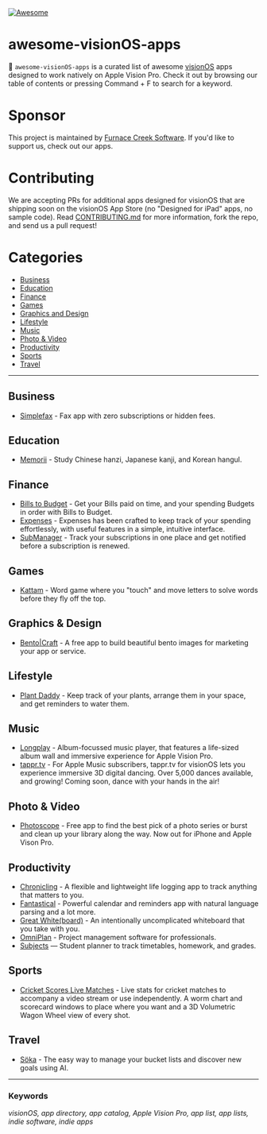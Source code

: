 <a href="https://awesome.re">
    <img src="https://awesome.re/badge.svg" alt="Awesome">
</a>

# awesome-visionOS-apps

🥽 `awesome-visionOS-apps` is a curated list of awesome [visionOS](https://developer.apple.com/visionos/) apps designed to work natively on Apple Vision Pro. Check it out by browsing our table of contents or pressing Command + F to search for a keyword.

# Sponsor

This project is maintained by [Furnace Creek Software](https://furnacecreek.org). If you'd like to support us, check out our apps.

# Contributing

We are accepting PRs for additional apps designed for visionOS that are shipping soon on the visionOS App Store (no "Designed for iPad" apps, no sample code). Read [CONTRIBUTING.md](https://github.com/furnacecreek/awesome-visionOS-apps/blob/master/CONTRIBUTING.md) for more information, fork the repo, and send us a pull request!

# Categories

- [Business](#business)
- [Education](#education)
- [Finance](#finance)
- [Games](#games)
- [Graphics and Design](#graphics--design)
- [Lifestyle](#lifestyle)
- [Music](#music)
- [Photo & Video](#photo--video)
- [Productivity](#productivity)
- [Sports](#sports)
- [Travel](#travel)

---

## Business

- [Simplefax](https://furnacecreek.org/simplefax/vision) - Fax app with zero subscriptions or hidden fees.

## Education

- [Memorii](https://www.studioamanga.com/memorii/) - Study Chinese hanzi, Japanese kanji, and Korean hangul.

## Finance

- [Bills to Budget](https://apps.apple.com/us/app/bills-to-budget/id1636872963) - Get your Bills paid on time, and your spending Budgets in order with Bills to Budget.
- [Expenses](https://getexpenses.app) - Expenses has been crafted to keep track of your spending effortlessly, with useful features in a simple, intuitive interface.
- [SubManager](https://getsubmanager.app/) - Track your subscriptions in one place and get notified before a subscription is renewed.

## Games

- [Kattam](https://apps.apple.com/us/app/kattam/id6476475799) - Word game where you "touch" and move letters to solve words before they fly off the top.

## Graphics & Design

- [Bento|Craft](https://thatvirtualboy.com/bentocraft) - A free app to build beautiful bento images for marketing your app or service.

## Lifestyle

- [Plant Daddy](https://plantdaddy.app) - Keep track of your plants, arrange them in your space, and get reminders to water them.

## Music

- [Longplay](https://longplay.rocks) - Album-focussed music player, that features a life-sized album wall and immersive experience for Apple Vision Pro.
- [tappr.tv](https://www.tappr.tv) - For Apple Music subscribers, tappr.tv for visionOS lets you experience immersive 3D digital dancing. Over 5,000 dances available, and growing! Coming soon, dance with your hands in the air!

## Photo & Video

- [Photoscope](https://leitmotif.dev/photoscope) - Free app to find the best pick of a photo series or burst and clean up your library along the way. Now out for iPhone and Apple Vison Pro.

## Productivity

- [Chronicling](https://chroniclingapp.com/2024/01/apple-vision-pro-launch-ready/) - A flexible and lightweight life logging app to track anything that matters to you.
- [Fantastical](https://flexibits.com/blog/2023/08/sneaking-a-peek-at-fantastical-on-apple-vision-pro/) - Powerful calendar and reminders app with natural language parsing and a lot more.
- [Great White(board)](https://www.swankyshark.com/great-white-board.html) - An intentionally uncomplicated whiteboard that you take with you.
- [OmniPlan](https://www.omnigroup.com/blog/omniplan-coming-to-apple-vision-pro) - Project management software for professionals.
- [Subjects](https://eyen.fr/subjects/) — Student planner to track timetables, homework, and grades.

## Sports

- [Cricket Scores Live Matches](https://apps.apple.com/us/app/cricket-scores-live-matches/id1616385207) - Live stats for cricket matches to accompany a video stream or use independently. A worm chart and scorecard windows to place where you want and a 3D Volumetric Wagon Wheel view of every shot.

## Travel

- [Söka](https://soka.appdeco.ca) - The easy way to manage your bucket lists and discover new goals using AI.

---

### Keywords

_visionOS, app directory, app catalog, Apple Vision Pro, app list, app lists, indie software, indie apps_
